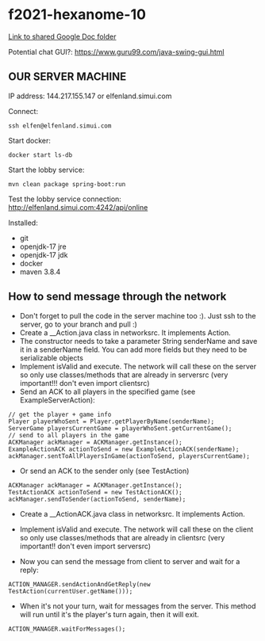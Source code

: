# f2021-hexanome-10

[Link to shared Google Doc folder](https://drive.google.com/drive/folders/19WheCCSq9KSggepEXmfFJuBdx57oNWcC?usp=sharing)

Potential chat GUI?: https://www.guru99.com/java-swing-gui.html

## OUR SERVER MACHINE

IP address: 144.217.155.147 or elfenland.simui.com

Connect:
```
ssh elfen@elfenland.simui.com
```

Start docker: 
```
docker start ls-db
```

Start the lobby service: 
```
mvn clean package spring-boot:run
```

Test the lobby service connection: http://elfenland.simui.com:4242/api/online

Installed:
* git
* openjdk-17 jre
* openjdk-17 jdk
* docker
* maven 3.8.4

## How to send message through the network
* Don't forget to pull the code in the server machine too :). Just ssh to the server, go to your branch and pull :)
* Create a __Action.java class in networksrc. It implements Action.
* The constructor needs to take a parameter String senderName and save it in a senderName field. You can add more fields but they need to be serializable objects
* Implement isValid and execute. The network will call these on the server so only use classes/methods that are already in serversrc (very important!!! don't even import clientsrc)
* Send an ACK to all players in the specified game (see ExampleServerAction):
```
// get the player + game info
Player playerWhoSent = Player.getPlayerByName(senderName);
ServerGame playersCurrentGame = playerWhoSent.getCurrentGame();
// send to all players in the game
ACKManager ackManager = ACKManager.getInstance();
ExampleActionACK actionToSend = new ExampleActionACK(senderName);
ackManager.sentToAllPlayersInGame(actionToSend, playersCurrentGame);
```
* Or send an ACK to the sender only (see TestAction)
```
ACKManager ackManager = ACKManager.getInstance();
TestActionACK actionToSend = new TestActionACK();
ackManager.sendToSender(actionToSend, senderName);
```

* Create a __ActionACK.java class in networksrc. It implements Action.
* Implement isValid and execute. The network will call these on the client so only use classes/methods that are already in clientsrc (very important!! don't even import serversrc)

* Now you can send the message from client to server and wait for a reply:
``` 
ACTION_MANAGER.sendActionAndGetReply(new TestAction(currentUser.getName()));
```

* When it's not your turn, wait for messages from the server. This method will run until it's the player's turn again, then it will exit.
``` 
ACTION_MANAGER.waitForMessages();
```
